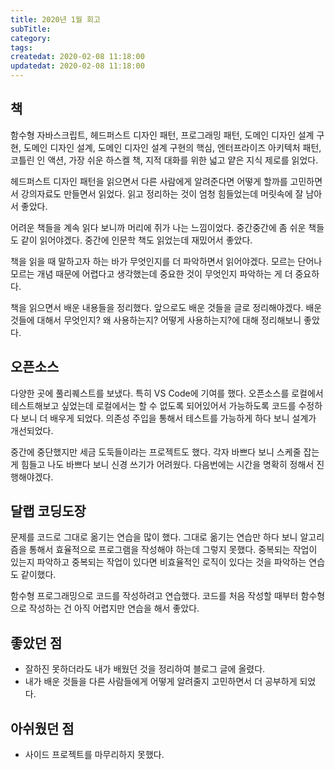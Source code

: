 ```yaml
---
title: 2020년 1월 회고
subTitle:
category:
tags:
createdat: 2020-02-08 11:18:00
updatedat: 2020-02-08 11:18:00
---
```


## 책

함수형 자바스크립트, 헤드퍼스트 디자인 패턴, 프로그래밍 패턴, 도메인 디자인 설계 구현, 도메인 디자인 설계, 도메인 디자인 설계 구현의 핵심, 엔터프라이즈 아키텍처 패턴, 코틀린 인 액션, 가장 쉬운 하스켈 책, 지적 대화를 위한 넓고 얕은 지식 제로를 읽었다.  

헤드퍼스트 디자인 패턴을 읽으면서 다른 사람에게 알려준다면 어떻게 할까를 고민하면서 강의자료도 만들면서 읽었다. 읽고 정리하는 것이 엄청 힘들었는데 머릿속에 잘 남아서 좋았다.  

어려운 책들을 계속 읽다 보니까 머리에 쥐가 나는 느낌이었다. 중간중간에 좀 쉬운 책들도 같이 읽어야겠다. 중간에 인문학 책도 읽었는데 재밌어서 좋았다.  

책을 읽을 때 말하고자 하는 바가 무엇인지를 더 파악하면서 읽어야겠다. 모르는 단어나 모르는 개념 때문에 어렵다고 생각했는데 중요한 것이 무엇인지 파악하는 게 더 중요하다.  

책을 읽으면서 배운 내용들을 정리했다. 앞으로도 배운 것들을 글로 정리해야겠다. 배운 것들에 대해서 무엇인지? 왜 사용하는지? 어떻게 사용하는지?에 대해 정리해보니 좋았다.

## 오픈소스

다양한 곳에 풀리퀘스트를 보냈다. 특히 VS Code에 기여를 했다.
오픈소스를 로컬에서 테스트해보고 싶었는데 로컬에서는 할 수 없도록 되어있어서 가능하도록 코드를 수정하다 보니 더 배우게 되었다. 의존성 주입을 통해서 테스트를 가능하게 하다 보니 설계가 개선되었다.  

중간에 중단했지만 세금 도둑들이라는 프로젝트도 했다. 각자 바쁘다 보니 스케줄 잡는 게 힘들고 나도 바쁘다 보니 신경 쓰기가 어려웠다. 다음번에는 시간을 명확히 정해서 진행해야겠다.

## 달랩 코딩도장

문제를 코드로 그대로 옮기는 연습을 많이 했다. 그대로 옮기는 연습만 하다 보니 알고리즘을 통해서 효율적으로 프로그램을 작성해야 하는데 그렇지 못했다. 중복되는 작업이 있는지 파악하고 중복되는 작업이 있다면 비효율적인 로직이 있다는 것을 파악하는 연습도 같이했다.  

함수형 프로그래밍으로 코드를 작성하려고 연습했다. 코드를 처음 작성할 때부터 함수형으로 작성하는 건 아직 어렵지만 연습을 해서 좋았다.

## 좋았던 점

* 잘하진 못하더라도 내가 배웠던 것을 정리하여 블로그 글에 올렸다.
* 내가 배운 것들을 다른 사람들에게 어떻게 알려줄지 고민하면서 더 공부하게 되었다.

## 아쉬웠던 점

* 사이드 프로젝트를 마무리하지 못했다.